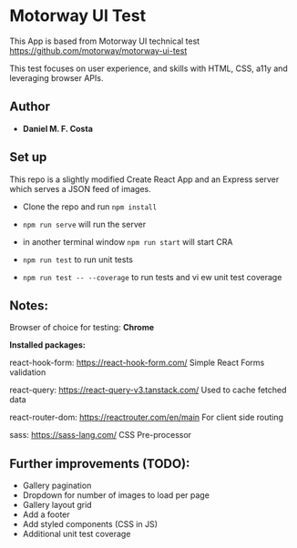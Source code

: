 
# Motorway UI Test

This App is based from Motorway UI technical test
https://github.com/motorway/motorway-ui-test

This test focuses on user experience, and skills with HTML, CSS, a11y and leveraging browser APIs.


## Author

* **Daniel M. F. Costa**


## Set up

This repo is a slightly modified Create React App and an Express server which serves a JSON feed of images.

- Clone the repo and run `npm install`

- `npm run serve` will run the server
  
- in another terminal window `npm run start` will start CRA

-  `npm run test` to run unit tests

-  `npm run test -- --coverage` to run tests and vi ew unit test coverage  


## Notes:

Browser of choice for testing: **Chrome**

**Installed packages:**

react-hook-form: https://react-hook-form.com/ 
Simple React Forms validation

react-query: https://react-query-v3.tanstack.com/ 
Used to cache fetched data

react-router-dom: https://reactrouter.com/en/main 
For client side routing

sass: https://sass-lang.com/ 
CSS Pre-processor

## Further improvements (TODO):

* Gallery pagination
* Dropdown for number of images to load per page
* Gallery layout grid
* Add a footer
* Add styled components (CSS in JS)
* Additional unit test coverage
